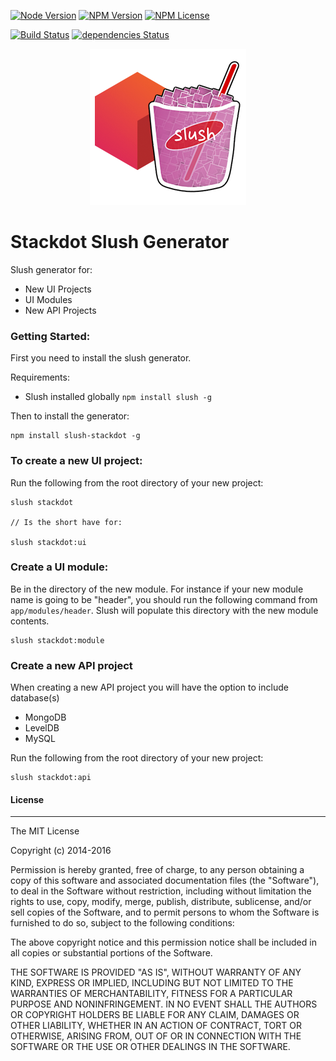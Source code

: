 [![Node Version](https://img.shields.io/node/v/slush-stackdot.svg?maxAge=60)](https://www.npmjs.com/package/slush-stackdot) [![NPM Version](https://img.shields.io/npm/v/slush-stackdot.svg?maxAge=60)](https://www.npmjs.com/package/slush-stackdot) [![NPM License](https://img.shields.io/npm/l/slush-stackdot.svg?maxAge=60)](https://www.npmjs.com/package/slush-stackdot) 

[![Build Status](https://drone.stackdot.com/api/badges/stackdot/slush-stackdot/status.svg?maxAge=60)](https://drone.stackdot.com/stackdot/slush-stackdot) [![dependencies Status](https://david-dm.org/stackdot/slush-stackdot/status.svg?maxAge=60)](https://david-dm.org/stackdot/slush-stackdot)

<p align="center"><img src="etc/logo.png" /></p>

# Stackdot Slush Generator

Slush generator for:
- New UI Projects
- UI Modules
- New API Projects


### Getting Started:

First you need to install the slush generator.

Requirements:
- Slush installed globally `npm install slush -g`

Then to install the generator:

	npm install slush-stackdot -g


### To create a new UI project:

Run the following from the root directory of your new project:

	slush stackdot
	
	// Is the short have for:

	slush stackdot:ui

### Create a UI module:

Be in the directory of the new module. For instance if your new module name is going to be "header", you should run the following command from `app/modules/header`. Slush will populate this directory with the new module contents.

	slush stackdot:module

### Create a new API project

When creating a new API project you will have the option to include database(s)
- MongoDB
- LevelDB
- MySQL

Run the following from the root directory of your new project:

	slush stackdot:api






#### License

---

The MIT License

Copyright (c) 2014-2016 

Permission is hereby granted, free of charge, to any person obtaining a copy
of this software and associated documentation files (the "Software"), to deal
in the Software without restriction, including without limitation the rights
to use, copy, modify, merge, publish, distribute, sublicense, and/or sell
copies of the Software, and to permit persons to whom the Software is
furnished to do so, subject to the following conditions:

The above copyright notice and this permission notice shall be included in
all copies or substantial portions of the Software.

THE SOFTWARE IS PROVIDED "AS IS", WITHOUT WARRANTY OF ANY KIND, EXPRESS OR
IMPLIED, INCLUDING BUT NOT LIMITED TO THE WARRANTIES OF MERCHANTABILITY,
FITNESS FOR A PARTICULAR PURPOSE AND NONINFRINGEMENT. IN NO EVENT SHALL THE
AUTHORS OR COPYRIGHT HOLDERS BE LIABLE FOR ANY CLAIM, DAMAGES OR OTHER
LIABILITY, WHETHER IN AN ACTION OF CONTRACT, TORT OR OTHERWISE, ARISING FROM,
OUT OF OR IN CONNECTION WITH THE SOFTWARE OR THE USE OR OTHER DEALINGS IN
THE SOFTWARE.